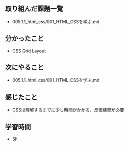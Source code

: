 ## 取り組んだ課題一覧
- 005.1.1_html_css/001_HTML_CSSを学ぶ.md
## 分かったこと
- CSS Grid Layout
## 次にやること
- 005.1.1_html_css/001_HTML_CSSを学ぶ.md
## 感じたこと
- CSSは理解するまでに少し時間がかかる、反復練習が必要
## 学習時間
- 5h
